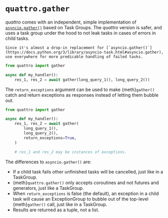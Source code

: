 ```{currentmodule} quattro
```
# `quattro.gather`

_quattro_ comes with an independent, simple implementation of [`asyncio.gather()`](https://docs.python.org/3/library/asyncio-task.html#asyncio.gather) based on Task Groups.
The _quattro_ version is safer, and uses a task group under the hood to not leak tasks in cases of errors in child tasks.

```{admonition} When and where to use
Since it's almost a drop-in replacement for [`asyncio.gather()`](https://docs.python.org/3/library/asyncio-task.html#asyncio.gather),
use everywhere for more predicable handling of failed tasks.
```

```python
from quattro import gather

async def my_handler():
    res_1, res_2 = await gather(long_query_1(), long_query_2())
```

The `return_exceptions` argument can be used to make {meth}`gather()` catch and return exceptions as responses instead of letting them bubble out.

```python
from quattro import gather

async def my_handler():
    res_1, res_2 = await gather(
        long_query_1(),
        long_query_2(),
        return_exceptions=True,
    )

    # res_1 and res_2 may be instances of exceptions.
```

The differences to `asyncio.gather()` are:
- If a child task fails other unfinished tasks will be cancelled, just like in a TaskGroup.
- {meth}`quattro.gather()` only accepts coroutines and not futures and generators, just like a TaskGroup.
- When `return_exceptions` is false (the default), an exception in a child task will cause an ExceptionGroup to bubble out of the top-level {meth}`gather()` call, just like in a TaskGroup.
- Results are returned as a tuple, not a list.
